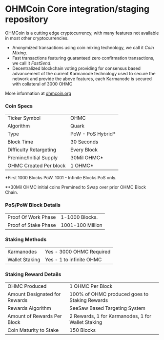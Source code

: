 OHMCoin Core integration/staging repository
=====================================

OHMCoin is a cutting edge cryptocurrency, with many features not available in most other cryptocurrencies.
- Anonymized transactions using coin mixing technology, we call it _Coin Mixing_.
- Fast transactions featuring guaranteed zero confirmation transactions, we call it _FastSend_.
- Decentralized blockchain voting providing for consensus based advancement of the current Karmanode
  technology used to secure the network and provide the above features, each Karmanode is secured
  with collateral of 3000 OHMC

More information at [ohmcoin.org](http://www.ohmcoin.org)

### Coin Specs
<table>
<tr><td>Ticker Symbol</td><td>OHMC</td></tr>
<tr><td>Algorithm</td><td>Quark</td></tr>
<tr><td>Type</td><td>PoW - PoS Hybrid*</td></tr>
<tr><td>Block Time</td><td>30 Seconds</td></tr>
<tr><td>Difficulty Retargeting</td><td>Every Block</td></tr>
<tr><td>Premine/Initial Supply</td><td>30Mil OHMC*</td></tr>
<tr><td>OHMC Created Per block</td><td>1 OHMC*</td></tr>
</table>

*First 1000 Blocks PoW. 1001 - Infinite Blocks PoS only.

**30Mil OHMC initial coins Premined to Swap over prior OHMC Block Chain.

### PoS/PoW Block Details
<table>
<tr><td>Proof Of Work Phase</td><td>1-1000 Blocks.</td></tr>
<tr><td>Proof of Stake Phase</td><td>1001-100 Million</td></tr>
</table>

### Staking Methods
<table>
<tr><td>Karmanodes</td><td>Yes - 3000 OHMC Required</td></tr>
<tr><td>Wallet Staking</td><td>Yes - 1 to infinite OHMC</td></tr>
</table>

### Staking Reward Details
<table>
<tr><td>OHMC Produced</td><td>1 OHMC Per Block</td></tr>
<tr><td>Amount Designated for Rewards</td><td>100% of OHMC produced goes to Staking Rewards</td></tr>
<tr><td>Rewards Algorithm</td><td>SeeSaw Based Targeting System</td></tr>
<tr><td>Amount of Rewards Per Block</td><td>2 Rewards, 1 for Karmanodes, 1 for Wallet Staking</td></tr>
<tr><td>Coin Maturity to Stake</td><td>150 Blocks</td></tr>



